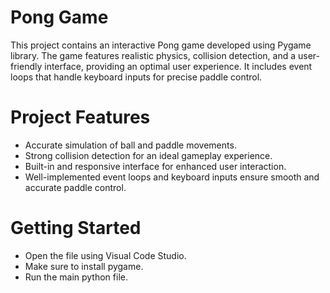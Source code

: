 # Pong Game 
This project contains an interactive Pong game developed using Pygame library. The game features realistic physics, collision detection, and a user-friendly interface, providing an optimal user experience. It includes event loops that handle keyboard inputs for precise paddle control. 

# Project Features 
- Accurate simulation of ball and paddle movements.
- Strong collision detection for an ideal gameplay experience.
- Built-in and responsive interface for enhanced user interaction.
- Well-implemented event loops and keyboard inputs ensure smooth and accurate paddle control.

# Getting Started
- Open the file using Visual Code Studio.
- Make sure to install pygame.
- Run the main python file.

